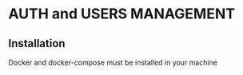 # AUTH and USERS MANAGEMENT

## Installation

Docker and docker-compose must be installed in your machine


